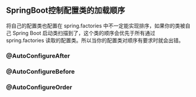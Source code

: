 ## SpringBoot控制配置类的加载顺序

将自己的配置类也配置在 spring.factories 中不一定能实现排序，如果你的类被自己 Spring Boot 启动类扫描到了，这个类的顺序会优先于所有通过 spring.factories 读取的配置类。所以当你的配置类对顺序有要求时就会出错。

### @AutoConfigureAfter



### @AutoConfigureBefore



### @AutoConfigureOrder